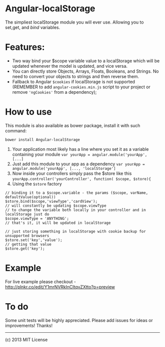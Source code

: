 Angular-localStorage
====================

The simpliest localStorage module you will ever use. Allowing you to set,get, and *bind* variables.

# Features:

* Two way bind your $scope variable value to a localStorage which will be updated whenever the model is updated, and vice versa.
* You can directly store Objects, Arrays, Floats, Booleans, and Strings. No need to convert your objects to strings and then reverse them.
* Fallback to Angular ``$cookies`` if localStorage is not supported (REMEMBER to add ``angular-cookies.min.js`` script to your project or remove ``'ngCookies'`` from a dependency);

# How to use

This module is also available as bower package, install it with such command:

```bash
bower install Angular-localStorage
```

1. Your application most likely has a line where you set it as a variable containing your module
``var yourApp = angular.module('yourApp', [...]``
2. Just add this module to your app as a dependency
``var yourApp = angular.module('yourApp', [..., 'localStorage']``
3. Now inside your controllers simply pass the $store like this
``yourApp.controller('yourController', function( $scope, $store){``
4. Using the ``$store`` factory
  ```
  // binding it to a $scope.variable - the params ($scope, varName, defaultValue(optional))
  $store.bind($scope,'viewType','cardView');
  // will constantly be updating $scope.viewType
  // to change the variable both locally in your controller and in localStorage just do
  $scope.viewType = 'ANYTHING';
  // that's it, it will be updated in localStorage

  // just storing something in localStorage with cookie backup for unsupported browsers
  $store.set('key','value');
  // getting that value
  $store.get('key');
  ```

# Example

For live example please checkout - http://plnkr.co/edit/Y1mrNVRkInCItqvZXtto?p=preview

# To do

Some unit tests will be highly appreciated. Please add issues for ideas or improvements! Thanks!

---

(c) 2013 MIT License

